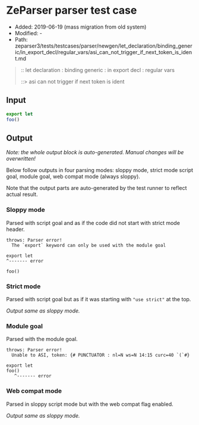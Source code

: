 # ZeParser parser test case

- Added: 2019-06-19 (mass migration from old system)
- Modified: -
- Path: zeparser3/tests/testcases/parser/newgen/let_declaration/binding_generic/in_export_decl/regular_vars/asi_can_not_trigger_if_next_token_is_ident.md

> :: let declaration : binding generic : in export decl : regular vars
>
> ::> asi can not trigger if next token is ident

## Input

`````js
export let
foo()
`````

## Output

_Note: the whole output block is auto-generated. Manual changes will be overwritten!_

Below follow outputs in four parsing modes: sloppy mode, strict mode script goal, module goal, web compat mode (always sloppy).

Note that the output parts are auto-generated by the test runner to reflect actual result.

### Sloppy mode

Parsed with script goal and as if the code did not start with strict mode header.

`````
throws: Parser error!
  The `export` keyword can only be used with the module goal

export let
^------- error

foo()
`````

### Strict mode

Parsed with script goal but as if it was starting with `"use strict"` at the top.

_Output same as sloppy mode._

### Module goal

Parsed with the module goal.

`````
throws: Parser error!
  Unable to ASI, token: {# PUNCTUATOR : nl=N ws=N 14:15 curc=40 `(`#}

export let
foo()
   ^------- error
`````


### Web compat mode

Parsed in sloppy script mode but with the web compat flag enabled.

_Output same as sloppy mode._
